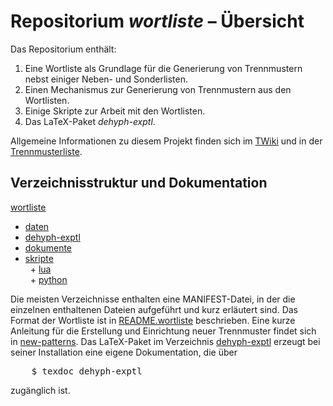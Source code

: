 # Repositorium *wortliste* – Übersicht

<!-- Diese Datei kann mit 

       $ pandoc -t html5 -so index.html index.md

 nach HTML konvertiert werden.-->

Das Repositorium enthält:  

1. Eine Wortliste als Grundlage für die Generierung von Trennmustern nebst 
   einiger Neben- und Sonderlisten.  
2. Einen Mechanismus zur Generierung von Trennmustern aus den Wortlisten.  
3. Einige Skripte zur Arbeit mit den Wortlisten.  
4. Das LaTeX-Paket *dehyph-exptl*.  

Allgemeine Informationen zu diesem Projekt finden sich im [TWiki] und in
der [Trennmusterliste]. 

## Verzeichnisstruktur und Dokumentation
  
 [wortliste]  
  + [daten]  
  + [dehyph-exptl]  
  + [dokumente]  
  + [skripte]  
  &nbsp;&nbsp;+ [lua]  
  &nbsp;&nbsp;+ [python]  

Die meisten Verzeichnisse enthalten eine MANIFEST-Datei, in der die einzelnen
enthaltenen Dateien aufgeführt und kurz erläutert sind. Das Format der
Wortliste ist in [README.wortliste] beschrieben. Eine kurze Anleitung für
die Erstellung und Einrichtung neuer Trennmuster findet sich in
[new-patterns]. Das LaTeX-Paket im Verzeichnis [dehyph-exptl] erzeugt bei
seiner Installation eine eigene Dokumentation, die über

<pre>
    $ texdoc dehyph-exptl
</pre>

zugänglich ist.


[twiki]: http://projekte.dante.de/Trennmuster
[trennmusterliste]: https://lists.dante.de/mailman/listinfo/trennmuster
[wortliste]: ../
[daten]: ../daten
[dehyph-exptl]: ../dehyph-exptl/
[dokumente]: ../dokumente
[skripte]: ../skripte
[python]: ../skripte/python
[lua]: ../skripte/lua
[README.wortliste]: README.wortliste
[new-patterns]: new-patterns
[dehyph-exptl]: ../dehyph-exptl/
